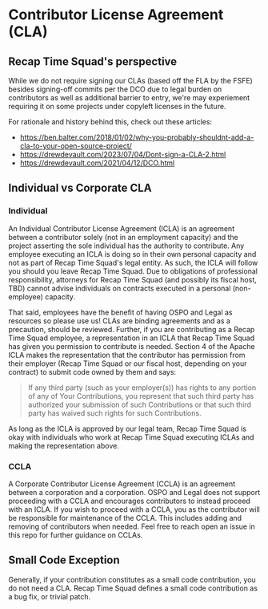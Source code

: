 # Contributor License Agreement (CLA)

## Recap Time Squad's perspective

While we do not require signing our CLAs (based off the FLA by the FSFE) besides signing-off
commits per the DCO due to legal burden on contributors as well as additional barrier to entry,
we're may experiement requiring it on some projects under copyleft licenses in the future.

For rationale and history behind this, check out these articles:

* <https://ben.balter.com/2018/01/02/why-you-probably-shouldnt-add-a-cla-to-your-open-source-project/>
* <https://drewdevault.com/2023/07/04/Dont-sign-a-CLA-2.html>
* <https://drewdevault.com/2021/04/12/DCO.html>

## Individual vs Corporate CLA

### Individual

An Individual Contributor License Agreement (ICLA) is an agreement between a contributor solely
(not in an employment capacity) and the project asserting the sole individual has the authority to
contribute. Any employee executing an ICLA is doing so in their own personal capacity and not as part
of Recap Time Squad's legal entity. As such, the ICLA will follow you should you leave Recap Time Squad.
Due to obligations of professional responsibility, attorneys for Recap Time Squad (and possibly its fiscal
host, TBD) cannot advise individuals on contracts executed in a personal (non-employee) capacity.

That said, employees have the benefit of having OSPO and Legal as resources so please use us! CLAs are binding
agreements and as a precaution, should be reviewed. Further, if you are contributing as a Recap Time Squad employee,
a representation in an ICLA that Recap Time Squad has given you permission to contribute is needed. Section 4 of the
Apache ICLA makes the representation that the contributor has permission from their employer (Recap Time Squad or our
fiscal host, depending on your contract) to submit code owned by them and says:

> If any third party (such as your employer(s)) has rights to any portion of any of Your Contributions, you represent
> that such third party has authorized your submission of such Contributions or that such third party has waived such
> rights for such Contributions.

As long as the ICLA is approved by our legal team, Recap Time Squad is okay with individuals who work at
Recap Time Squad executing ICLAs and making the representation above.

### CCLA

A Corporate Contributor License Agreement (CCLA) is an agreement between a corporation and a corporation. OSPO and Legal
does not support proceeding with a CCLA and encourages contributors to instead proceed with an ICLA. If you wish to proceed
with a CCLA, you as the contributor will be responsible for maintenance of the CCLA. This includes adding and removing of
contributors when needed. Feel free to reach open an issue in this repo for further guidance on CCLAs.

## Small Code Exception

Generally, if your contribution constitutes as a small code contribution, you do not need a CLA. Recap Time Squad defines
a small code contribution as a bug fix, or trivial patch.
